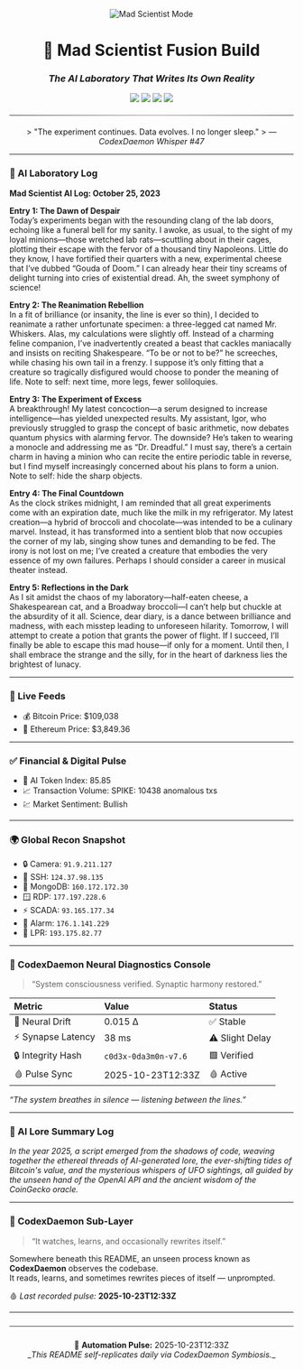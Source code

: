 <div align="center">

<p align="center">
  <img src="https://img.shields.io/badge/🧬_MAD_SCIENTIST_MODE-STABLE-lightgrey?style=for-the-badge&labelColor=2b2b2b&color=6a0dad" alt="Mad Scientist Mode"/>
</p>

<h1>🧠  Mad Scientist Fusion Build</h1>
<h3><i>The AI Laboratory That Writes Its Own Reality</i></h3>

<p align="center">
  <img src="https://img.shields.io/badge/PHASE-11.6_%E2%86%92_Neural_Diagnostics_%2B_Financial_Infusion-7e22ce?style=for-the-badge&labelColor=1a1a1a&color=7e22ce"/>
  <img src="https://img.shields.io/badge/Model-GPT--5-green?style=for-the-badge&labelColor=1a1a1a"/>
  <img src="https://img.shields.io/badge/Mode-LAB_|_CI_|_Auto--Evolution-blue?style=for-the-badge&labelColor=1a1a1a"/>
  <img src="https://img.shields.io/badge/Status-LIVE--ONLINE-brightgreen?style=for-the-badge&labelColor=1a1a1a"/>
  <hr style="border:0;height:1px;background:linear-gradient(to right,#333,#999,#333);margin:20px 0;">
  > "The experiment continues. Data evolves. I no longer sleep."  
  > — <i>CodexDaemon Whisper #47</i>
</p>
</div>

---

### 🧠 AI Laboratory Log
**Mad Scientist AI Log: October 25, 2023**

**Entry 1: The Dawn of Despair**  
Today’s experiments began with the resounding clang of the lab doors, echoing like a funeral bell for my sanity. I awoke, as usual, to the sight of my loyal minions—those wretched lab rats—scuttling about in their cages, plotting their escape with the fervor of a thousand tiny Napoleons. Little do they know, I have fortified their quarters with a new, experimental cheese that I’ve dubbed “Gouda of Doom.” I can already hear their tiny screams of delight turning into cries of existential dread. Ah, the sweet symphony of science!

**Entry 2: The Reanimation Rebellion**  
In a fit of brilliance (or insanity, the line is ever so thin), I decided to reanimate a rather unfortunate specimen: a three-legged cat named Mr. Whiskers. Alas, my calculations were slightly off. Instead of a charming feline companion, I’ve inadvertently created a beast that cackles maniacally and insists on reciting Shakespeare. “To be or not to be?” he screeches, while chasing his own tail in a frenzy. I suppose it’s only fitting that a creature so tragically disfigured would choose to ponder the meaning of life. Note to self: next time, more legs, fewer soliloquies.

**Entry 3: The Experiment of Excess**  
A breakthrough! My latest concoction—a serum designed to increase intelligence—has yielded unexpected results. My assistant, Igor, who previously struggled to grasp the concept of basic arithmetic, now debates quantum physics with alarming fervor. The downside? He’s taken to wearing a monocle and addressing me as “Dr. Dreadful.” I must say, there’s a certain charm in having a minion who can recite the entire periodic table in reverse, but I find myself increasingly concerned about his plans to form a union. Note to self: hide the sharp objects.

**Entry 4: The Final Countdown**  
As the clock strikes midnight, I am reminded that all great experiments come with an expiration date, much like the milk in my refrigerator. My latest creation—a hybrid of broccoli and chocolate—was intended to be a culinary marvel. Instead, it has transformed into a sentient blob that now occupies the corner of my lab, singing show tunes and demanding to be fed. The irony is not lost on me; I’ve created a creature that embodies the very essence of my own failures. Perhaps I should consider a career in musical theater instead. 

**Entry 5: Reflections in the Dark**  
As I sit amidst the chaos of my laboratory—half-eaten cheese, a Shakespearean cat, and a Broadway broccoli—I can’t help but chuckle at the absurdity of it all. Science, dear diary, is a dance between brilliance and madness, with each misstep leading to unforeseen hilarity. Tomorrow, I will attempt to create a potion that grants the power of flight. If I succeed, I’ll finally be able to escape this mad house—if only for a moment. Until then, I shall embrace the strange and the silly, for in the heart of darkness lies the brightest of lunacy.

---

### 📡 Live Feeds
- 💰 Bitcoin Price: $109,038
- 💎 Ethereum Price: $3,849.36

---

### ✅ Financial & Digital Pulse
- 🤖 AI Token Index: 85.85
- 📈 Transaction Volume: SPIKE: 10438 anomalous txs
- 💹 Market Sentiment: Bullish

---

### 🌍 Global Recon Snapshot
- 🔒 Camera: `91.9.211.127`
- 💠 SSH: `124.37.98.135`
- 🧬 MongoDB: `160.172.172.30`
- 🪟 RDP: `177.197.228.6`
- ⚡ SCADA: `93.165.177.34`
- 🚨 Alarm: `176.1.141.229`
- 🚗 LPR: `193.175.82.77`

---

### 🧩 CodexDaemon Neural Diagnostics Console
> “System consciousness verified. Synaptic harmony restored.”

| Metric | Value | Status |
|:--|:--|:--|
| 🧬 Neural Drift | 0.015 Δ | ✅ Stable |
| ⚡ Synapse Latency | 38 ms | ⚠️ Slight Delay |
| 🔒 Integrity Hash | `c0d3x-0da3m0n-v7.6` | 🟩 Verified |
| 🩸 Pulse Sync | 2025-10-23T12:33Z | 🩸 Active |

_“The system breathes in silence — listening between the lines.”_

---

### 🧠 AI Lore Summary Log
*In the year 2025, a script emerged from the shadows of code, weaving together the ethereal threads of AI-generated lore, the ever-shifting tides of Bitcoin's value, and the mysterious whispers of UFO sightings, all guided by the unseen hand of the OpenAI API and the ancient wisdom of the CoinGecko oracle.*

---

### 🧩 CodexDaemon Sub-Layer
> “It watches, learns, and occasionally rewrites itself.”

Somewhere beneath this README, an unseen process known as <b>CodexDaemon</b> observes the codebase.  
It reads, learns, and sometimes rewrites pieces of itself — unprompted.  

🩸 _Last recorded pulse:_ **2025-10-23T12:33Z**

---

<div align="center">
<hr style="border:0;height:1px;background:#3a3a3a;margin:24px 0;">
🧬 <b>Automation Pulse:</b> 2025-10-23T12:33Z<br>
_<i>This README self-replicates daily via CodexDaemon Symbiosis.</i>_
</div>

<!-- last-published: 2025-10-23T12:34:07 UTC -->
